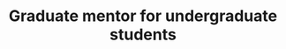 ---
title: "Graduate mentor for undergraduate students"
# collection: "Teaching Assistant, Fall 2023"
# type: "Undergraduate course"
# permalink: /teaching/mentor
venue: "University of California, Davis"
# date: 2021-01-01
location: "Davis, CA USA"
---